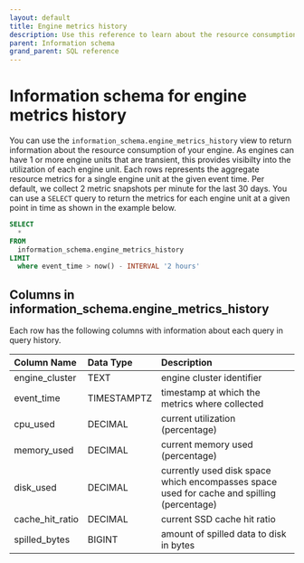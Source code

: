 ```yaml
---
layout: default
title: Engine metrics history
description: Use this reference to learn about the resource consumption of your engine
parent: Information schema
grand_parent: SQL reference
---
```


# Information schema for engine metrics history

You can use the `information_schema.engine_metrics_history` view to return information about the resource consumption of your engine. As engines can have 1 or more engine units that are transient, this provides visibilty into the utilization of each engine unit. Each rows represents the aggregate resource metrics for a single engine unit at the given event time. Per default, we collect 2 metric snapshots per minute for the last 30 days. You can use a `SELECT` query to return the metrics for each engine unit at a given point in time as shown in the example below.

```sql
SELECT
  *
FROM
  information_schema.engine_metrics_history
LIMIT
  where event_time > now() - INTERVAL '2 hours'
```

## Columns in information_schema.engine_metrics_history

Each row has the following columns with information about each query in query history.

| Column Name     | Data Type   | Description                                                                                |
|:----------------|:------------|:-------------------------------------------------------------------------------------------|
| engine_cluster  | TEXT        | engine cluster identifier                                                                  |
| event_time      | TIMESTAMPTZ | timestamp at which the metrics where collected                                             |
| cpu_used        | DECIMAL     | current utilization (percentage)                                                           |
| memory_used     | DECIMAL     | current memory used (percentage)                                                           |
| disk_used       | DECIMAL     | currently used disk space which encompasses space used for cache and spilling (percentage) |
| cache_hit_ratio | DECIMAL     | current SSD cache hit ratio                                                                |
| spilled_bytes   | BIGINT      | amount of spilled data to disk in bytes                                                    |
